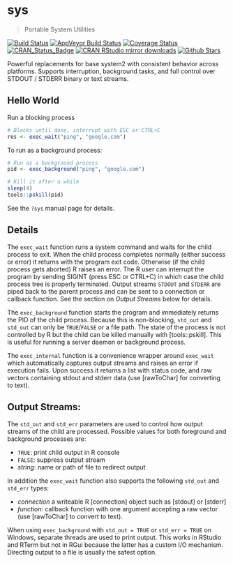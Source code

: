 # sys

> Portable System Utilities

[![Build Status](https://travis-ci.org/jeroenooms/sys.svg?branch=master)](https://travis-ci.org/jeroenooms/sys)
[![AppVeyor Build Status](https://ci.appveyor.com/api/projects/status/github/jeroenooms/sys?branch=master&svg=true)](https://ci.appveyor.com/project/jeroenooms/sys)
[![Coverage Status](https://codecov.io/github/jeroenooms/sys/coverage.svg?branch=master)](https://codecov.io/github/jeroenooms/sys?branch=master)
[![CRAN_Status_Badge](http://www.r-pkg.org/badges/version/sys)](https://cran.r-project.org/package=sys)
[![CRAN RStudio mirror downloads](http://cranlogs.r-pkg.org/badges/sys)](https://cran.r-project.org/package=sys)
[![Github Stars](https://img.shields.io/github/stars/jeroenooms/sys.svg?style=social&label=Github)](https://github.com/jeroenooms/sys)

Powerful replacements for base system2 with consistent behavior across
platforms. Supports interruption, background tasks, and full control over
STDOUT / STDERR binary or text streams.

## Hello World

Run a blocking process

```r
# Blocks until done, interrupt with ESC or CTRL+C
res <- exec_wait("ping", "google.com")
```

To run as a background process:

```r
# Run as a background process
pid <- exec_background("ping", "google.com")

# Kill it after a while
sleep(4)
tools::pskill(pid)
```

See the `?sys` manual page for details.

## Details

The `exec_wait` function runs a system command and waits for the child process
to exit. When the child process completes normally (either success or error) it
returns with the program exit code. Otherwise (if the child process gets aborted)
R raises an error. The R user can interrupt the program by sending SIGINT (press
ESC or CTRL+C) in which case the child process tree is properly terminated.
Output streams `STDOUT` and `STDERR` are piped back to the parent process and can
be sent to a connection or callback function. See the section on *Output Streams*
below for details.

The `exec_background` function starts the program and immediately returns the
PID of the child process. Because this is non-blocking, `std_out` and `std_out`
can only be `TRUE`/`FALSE` or a file path. The state of the process is not
controlled by R but the child can be killed manually with [tools::pskill]. This
is useful for running a server daemon or background process.

The `exec_internal` function is a convenience wrapper around `exec_wait` which
automatically captures output streams and raises an error if execution fails.
Upon success it returns a list with status code, and raw vectors containing
stdout and stderr data (use [rawToChar] for converting to text).

## Output Streams:

The `std_out` and `std_err` parameters are used to control how output streams
of the child are processed. Possible values for both foreground and background
processes are:

 - `TRUE`: print child output in R console
 - `FALSE`: suppress output stream
 - *string*: name or path of file to redirect output

In addition the `exec_wait` function also supports the following `std_out` and `std_err`
types:

 - *connection* a writeable R [connection] object such as [stdout] or [stderr]
 - *function*: callback function with one argument accepting a raw vector (use
 [rawToChar] to convert to text).

When using `exec_background` with `std_out = TRUE` or `std_err = TRUE` on Windows,
separate threads are used to print output. This works in RStudio and RTerm but
not in RGui because the latter has a custom I/O mechanism. Directing output to a
file is usually the safest option.
